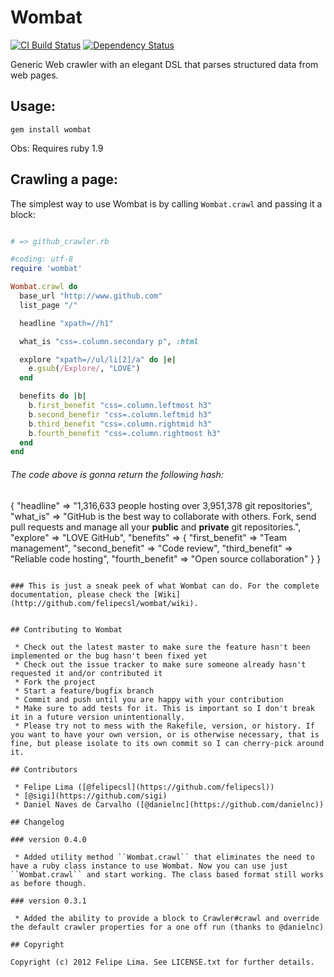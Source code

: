 # Wombat

[![CI Build Status](https://secure.travis-ci.org/felipecsl/wombat.png?branch=master)][travis] [![Dependency Status](https://gemnasium.com/felipecsl/wombat.png?travis)][gemnasium]

[travis]: http://travis-ci.org/felipecsl/wombat
[gemnasium]: https://gemnasium.com/felipecsl/wombat

Generic Web crawler with an elegant DSL that parses structured data from web pages.

## Usage:

``gem install wombat``

Obs: Requires ruby 1.9

## Crawling a page:

The simplest way to use Wombat is by calling ``Wombat.crawl`` and passing it a block:

```ruby

# => github_crawler.rb

#coding: utf-8
require 'wombat'

Wombat.crawl do
  base_url "http://www.github.com"
  list_page "/"

  headline "xpath=//h1"

  what_is "css=.column.secondary p", :html

  explore "xpath=//ul/li[2]/a" do |e|
    e.gsub(/Explore/, "LOVE")
  end

  benefits do |b|
    b.first_benefit "css=.column.leftmost h3"
    b.second_benefir "css=.column.leftmid h3"
    b.third_benefit "css=.column.rightmid h3"
    b.fourth_benefit "css=.column.rightmost h3"
  end
end
```

###### The code above is gonna return the following hash: 

{
  "headline" => "1,316,633 people hosting over 3,951,378 git repositories", 
  "what_is" => "GitHub is the best way to collaborate with others.  Fork, send pull requests and manage all your <strong>public</strong> and <strong>private</strong> git repositories.",
  "explore" => "LOVE GitHub",
  "benefits" => {
    "first_benefit"  => "Team management", 
    "second_benefit" => "Code review", 
    "third_benefit"  => "Reliable code hosting", 
    "fourth_benefit" => "Open source collaboration"
  }
}
```

### This is just a sneak peek of what Wombat can do. For the complete documentation, please check the [Wiki](http://github.com/felipecsl/wombat/wiki).


## Contributing to Wombat
 
 * Check out the latest master to make sure the feature hasn't been implemented or the bug hasn't been fixed yet
 * Check out the issue tracker to make sure someone already hasn't requested it and/or contributed it
 * Fork the project
 * Start a feature/bugfix branch
 * Commit and push until you are happy with your contribution
 * Make sure to add tests for it. This is important so I don't break it in a future version unintentionally.
 * Please try not to mess with the Rakefile, version, or history. If you want to have your own version, or is otherwise necessary, that is fine, but please isolate to its own commit so I can cherry-pick around it.

## Contributors

 * Felipe Lima ([@felipecsl](https://github.com/felipecsl))
 * [@sigi](https://github.com/sigi)
 * Daniel Naves de Carvalho ([@danielnc](https://github.com/danielnc))

## Changelog

### version 0.4.0

 * Added utility method ``Wombat.crawl`` that eliminates the need to have a ruby class instance to use Wombat. Now you can use just ``Wombat.crawl`` and start working. The class based format still works as before though.

### version 0.3.1

 * Added the ability to provide a block to Crawler#crawl and override the default crawler properties for a one off run (thanks to @danielnc)

## Copyright

Copyright (c) 2012 Felipe Lima. See LICENSE.txt for further details.

